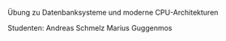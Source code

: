 Übung zu Datenbanksysteme und moderne CPU-Architekturen

Studenten:
Andreas Schmelz
Marius Guggenmos